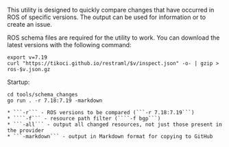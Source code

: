 This utility is designed to quickly compare changes that have occurred in ROS of specific versions.
The output can be used for information or to create an issue.

ROS schema files are required for the utility to work. You can download the latest versions with the following command:

```
export v=7.19
curl "https://tikoci.github.io/restraml/$v/inspect.json" -o- | gzip > ros-$v.json.gz
```

Startup:

```
cd tools/schema_changes
go run . -r 7.18:7.19 -markdown
```

    * ```-r``` - ROS versions to be compared (```-r 7.18:7.19```)
    * ````-f``` - resource path filter (````-f bgp```)
    * ```-all``` - output all changed resources, not just those present in the provider
    * ```-markdown``` - output in Markdown format for copying to GitHub
